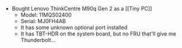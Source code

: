   * Bought Lenovo ThinkCentre M90q Gen 2 as a [[Tiny PC]]
    * Model: 11MQS02400
    * Serial: MJ0FH4AB
    * It has some unknown optional port installed
    * It has TBT-HDR on the system board, but no FRU that'll give me Thunderbolt...